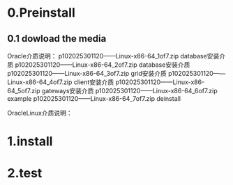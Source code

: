 





# 0.Preinstall

## 0.1 dowload the media

Oracle介质说明：
p102025301120——Linux-x86-64_1of7.zip             database安装介质
p102025301120——Linux-x86-64_2of7.zip             database安装介质
p102025301120——Linux-x86-64_3of7.zip             grid安装介质
p102025301120——Linux-x86-64_4of7.zip             client安装介质
p102025301120——Linux-x86-64_5of7.zip             gateways安装介质
p102025301120——Linux-x86-64_6of7.zip             example
p102025301120——Linux-x86-64_7of7.zip             deinstall

OracleLinux介质说明：



# 1.install 












# 2.test


